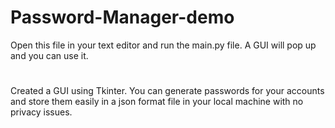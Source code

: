 # Password-Manager-demo
Open this file in your text editor and run the main.py file. A GUI will pop up and you can use it.
#
Created a GUI using Tkinter. You can generate passwords for your accounts and store them easily in a json format file in your local machine with no privacy issues.
